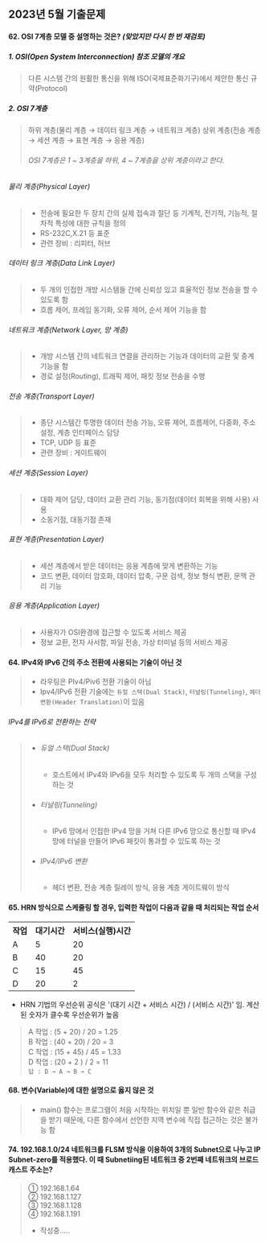 ## 2023년 5월 기출문제

#### 62. OSI 7계층 모델 중 설명하는 것은? _(맞았지만 다시 한 번 재검토)_

##### 1. OSI(Open System Interconnection) 참조 모델의 개요
> 다른 시스템 간의 원활한 통신을 위해 ISO(국제표준화기구)에서 제안한 통신 규약(Protocol)
##### 2. OSI 7계층
> 하위 계층(물리 계층 → 데이터 링크 계층 → 네트워크 계층)
> 상위 계층(전송 계층 → 세션 계층 → 표현 계층 → 응용 계층)
> ###### OSI 7계층은 1 ~ 3계층을 하위, 4 ~ 7계층을 상위 계층이라고 한다.
###### 물리 계층(Physical Layer)
> - 전송에 필요한 두 장치 간의 실제 접속과 절단 등 기계적, 전기적, 기능적, 절차적 특성에 대한 규칙을 정의
> - RS-232C,X.21 등 표준
> - 관련 장비 : 리피터, 허브
###### 데이터 링크 계층(Data Link Layer)
> - 두 개의 인접한 개방 시스템들 간에 신뢰성 있고 효율적인 정보 전송을 할 수 있도록 함
> - 흐름 제어, 프레임 동기화, 오류 제어, 순서 제어 기능을 함
###### 네트워크 계층(Network Layer, 망 계층)
> - 개방 시스템 간의 네트워크 연결을 관리하는 기능과 데이터의 교환 및 중계 기능을 함
> - 경로 설정(Routing), 트래픽 제어, 패킷 정보 전송을 수행
###### 전송 계층(Transport Layer)
> - 종단 시스템간 투명한 데이터 전송 가능, 오류 제어, 흐름제어, 다중화, 주소 설정, 계층 인터페이스 담당
> - TCP, UDP 등 표준
> - 관련 장비 : 게이트웨이
###### 세션 계층(Session Layer)
> - 대화 제어 담당, 데이터 교환 관리 기능, 동기점(데이터 회복을 위해 사용) 사용
> - 소동기점, 대동기점 존재
###### 표현 계층(Presentation Layer)
> - 세션 계층에서 받은 데이터는 응용 계층에 맞게 변환하는 기능
> - 코드 변환, 데이터 암호화, 데이터 압축, 구문 검색, 정보 형식 변환, 문맥 관리 기능
###### 응용 계층(Application Layer)
> - 사용자가 OSI환경에 접근할 수 있도록 서비스 제공
> - 정보 교환, 전자 사서함, 파일 전송, 가상 터미널 등의 서비스 제공

#### 64. IPv4와 IPv6 간의 주소 전환에 사용되는 기술이 아닌 것
> - 라우팅은 PIv4/Piv6 전환 기술이 아님
> - Ipv4/IPv6 전환 기술에는 `듀얼 스택(Dual Stack)`, `터널링(Tunneling)`, `헤더 변환(Header Translation)`이 있음
###### IPv4를 IPv6로 전환하는 전략
> - ###### 듀얼 스택(Dual Stack)
>   - 호스트에서 IPv4와 IPv6을 모두 처리할 수 있도록 두 개의 스택을 구성하는 것
> - ###### 터널링(Tunneling)
>   - IPv6 망에서 인접한 IPv4 망을 거쳐 다른 IPv6 망으로 통신할 때 IPv4 망에 터널을 만들어 IPv6 패킷이 통과할 수 있도록 하는 것
> - ###### IPv4/IPv6 변환
>   - 헤더 변환, 전송 계층 릴레이 방식, 응용 계층 게이트웨이 방식

#### 65. HRN 방식으로 스케줄링 할 경우, 입력한 작업이 다음과 같을 때 처리되는 작업 순서
<table>
  <tr>
    <th>작업</th>
    <th>대기시간</th>
    <th>서비스(실행)시간</th>
  </tr>
  <tr>
    <td>A</td>
    <td>5</td>
    <td>20</td>
  </tr>
  <tr>
    <td>B</td>
    <td>40</td>
    <td>20</td>
  </tr>
  <tr>
    <td>C</td>
    <td>15</td>
    <td>45</td>
  </tr>
  <tr>
    <td>D</td>
    <td>20</td>
    <td>2</td>
  </tr>
</table>

- HRN 기법의 우선순위 공식은 '(대기 시간 + 서비스 시간) / (서비스 시간)' 임. 계산된 숫자가 클수록 우선순위가 높음
> A 작업 : (5 + 20) / 20 = 1.25 <br/>
> B 작업 : (40 + 20) / 20 = 3 <br/>
> C 작업 : (15 + 45) / 45 = 1.33 <br/>
> D 작업 : (20 + 2 ) / 2 = 11 <br/>
> `답 : D → A → B → C`

 #### 68. 변수(Variable)에 대한 설명으로 옳지 않은 것
 > - main() 함수는 프로그램이 처음 시작하는 위치일 뿐 일반 함수와 같은 취급을 받기 때문에, 다른 함수에서 선언한 지역 변수에 직접 접근하는 것은 불가능 함

 #### 74. 192.168.1.0/24 네트워크를 FLSM 방식을 이용하여 3개의 Subnet으로 나누고 IP Subnet-zero를 적용했다. 이 때 Subnetiing된 네트워크 중 2번째 네트워크의 브로드캐스트 주소는?
> ① 192.168.1.64 <br/>
> ② 192.168.1.127 <br/>
> ③ 192.168.1.128 <br/>
> ④ 192.168.1.191
> - 작성중.....
